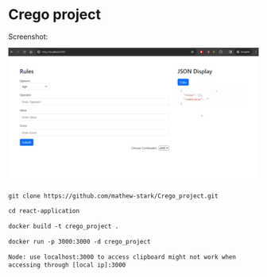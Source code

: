 # Crego project

Screenshot:

![alt text](./react-application/github/Screenshot.png)

```md
git clone https://github.com/mathew-stark/Crego_project.git
```

```md
cd react-application
```


```md
docker build -t crego_project . 
```

```md
docker run -p 3000:3000 -d crego_project
```

```
Node: use localhost:3000 to access clipboard might not work when accessing through [local ip]:3000
```
